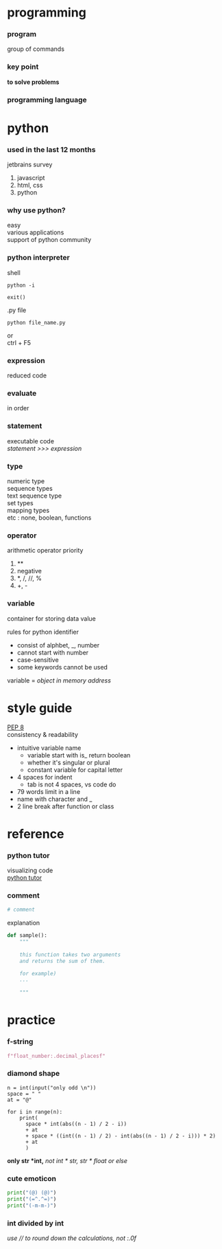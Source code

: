 # programming
### program
group of commands

### key point
__to solve problems__

### programming language

# python
### used in the last 12 months
jetbrains survey
1. javascript
2. html, css
3. python

### why use python?
easy  
various applications  
support of python community

### python interpreter
shell
```git bash
python -i

exit()
```

.py file
```git bash
python file_name.py
```
or  
ctrl + F5

### expression  
reduced code

### evaluate
in order

### statement
executable code  
_statement >>> expression_

### type
numeric type  
sequence types  
text sequence type  
set types  
mapping types  
etc : none, boolean, functions

### operator
arithmetic operator priority
1. **
2. negative
3. *, /, //, %
4. +, -

### variable
container for storing data value

rules for python identifier
- consist of alphbet, _, number
- cannot start with number
- case-sensitive
- some keywords cannot be used

variable = _object in memory address_

# style guide
[PEP 8](https://peps.python.org/pep-0008/)  
consistency & readability
- intuitive variable name  
  - variable start with is_ return boolean
  - whether it's singular or plural
  - constant variable for capital letter
- 4 spaces for indent
  - tab is not 4 spaces, vs code do
- 79 words limit in a line
- name with character and _
- 2 line break after function or class

# reference
### python tutor
visualizing code  
[python tutor](https://pythontutor.com/)

### comment
```python
# comment
```
explanation
```python
def sample():
    """
    
    this function takes two arguments
    and returns the sum of them.

    for example)
    ...
    
    """
```

# practice
### f-string
```python
f"float_number:.decimal_placesf"
```
### diamond shape
```
n = int(input("only odd \n"))
space = " "
at = "@"

for i in range(n):
    print(
      space * int(abs((n - 1) / 2 - i)) 
      + at 
      + space * ((int((n - 1) / 2) - int(abs((n - 1) / 2 - i))) * 2) 
      + at
      )
```
__only str *int,__ _not int * str, str * float or else_

### cute emoticon
```python
print("(@) (@)")
print("(=^.^=)")
print("(-m-m-)")
```
### int divided by int
_use // to round down the calculations, not :.0f_